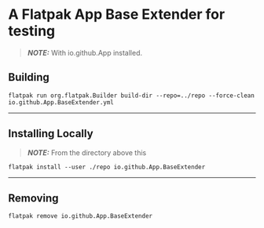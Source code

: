 # A Flatpak App Base Extender for testing
> **_NOTE:_**  With io.github.App installed.
## Building
```console
flatpak run org.flatpak.Builder build-dir --repo=../repo --force-clean io.github.App.BaseExtender.yml
```
---
## Installing Locally
> **_NOTE:_**  From the directory above this
```console
flatpak install --user ./repo io.github.App.BaseExtender
```
---
## Removing
```console
flatpak remove io.github.App.BaseExtender
```
